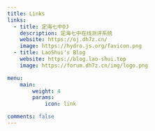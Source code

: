 ```yaml
---
title: Links
links:
  - title: 定海七中OJ
    description: 定海七中在线测评系统
    website: https://oj.dh7z.cn/
    image: https://hydro.js.org/favicon.png
  - title: LaoShui's Blog
    website: https://blog.lao-shui.top
    image: https://forum.dh7z.cn/img/logo.png

menu:
    main: 
        weight: 4
        params:
            icon: link

comments: false
---
```

